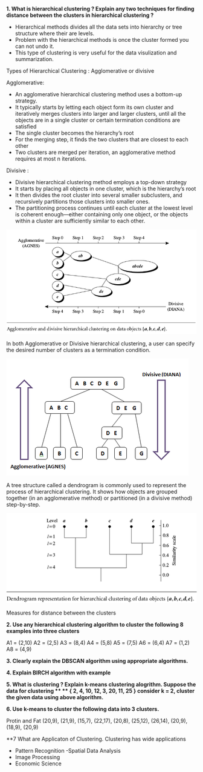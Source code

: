 **1. What is hierarchical clustering ? Explain any two techniques for finding distance between the clusters in hierarchical clustering ?**

- Hierarchical methods divides all the data sets into hierarchy or tree structure where their are levels.
- Problem with the hierarchical methods is once the cluster formed you can not undo it.
- This type of clustering is very useful for the data visulization and summarization.


Types of Hierarchical Clustering : Agglomerative or divisive

Agglomerative: 

- An agglomerative hierarchical clustering method uses a bottom-up strategy. 
- It typically starts by letting each object form its own cluster and iteratively merges clusters
  into larger and larger clusters, until all the objects are in a single cluster or certain termination conditions are 	 satisfied
- The single cluster becomes the hierarchy’s root
- For the merging step, it finds the two clusters that are closest to each other
- Two clusters are merged per iteration, an agglomerative method requires at most n iterations.


Divisive :

- Divisive hierarchical clustering method employs a top-down strategy
- It starts by placing all objects in one cluster, which is the hierarchy’s root
- It then divides the root cluster into several smaller subclusters, and recursively partitions those clusters into
smaller ones.
- The partitioning process continues until each cluster at the lowest level is coherent enough—either containing only one object, or the objects within a cluster are sufficiently similar to each other.


![Table 4.1](/Images/Figure_5.1.png)


In both Agglomerative or Divisive hierarchical clustering, a user can specify the desired number of clusters as a termination condition.

![Table 4.1](/Images/Figure_5.2.png)

A tree structure called a dendrogram is commonly used to represent the process of
hierarchical clustering. It shows how objects are grouped together (in an agglomerative
method) or partitioned (in a divisive method) step-by-step.


![Table 4.1](/Images/Figure5.3.png)

Measures for distance between the clusters 




**2. Use any hierarchical clustering algorithm to cluster the following 8 examples into three clusters**

A1 = (2,10)
A2 = (2,5)
A3 = (8,4)
A4 = (5,8)
A5 = (7,5)
A6 = (6,4)
A7 = (1,2)
A8 = (4,9) 


**3. Clearly explain the DBSCAN algorithm using appropriate algorithms.**

**4. Explain BIRCH algorithm with example**

**5. What is clustering ? Explain k-means clustering alogrithm. Suppose the data for clustering **
   ** { 2, 4, 10, 12, 3, 20, 11, 25 } consider k = 2, cluster the given data using above algorithm.**


**6. Use k-means to cluster the following data into 3 clusters.**

Protin and Fat (20,9), (21,9), (15,7), (22,17), (20,8), (25,12), (26,14), (20,9), (18,9), (20,9)

 
**7 What are Applicaton of Clustering.
Clustering has wide applications 
 
 - Pattern Recognition
 -Spatial Data Analysis
 - Image Processing
- Economic Science 


